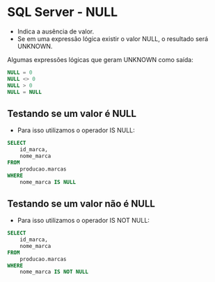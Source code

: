 # SQL Server - NULL

- Indica a ausência de valor.
- Se em uma expressão lógica existir o valor NULL, o resultado será UNKNOWN.

Algumas expressões lógicas que geram UNKNOWN como saída:

~~~sql
NULL = 0
NULL <> 0
NULL > 0
NULL = NULL 
~~~

## Testando se um valor é NULL

- Para isso utilizamos o operador IS NULL:

~~~sql
SELECT
    id_marca,
    nome_marca
FROM
    producao.marcas
WHERE
    nome_marca IS NULL
~~~

## Testando se um valor não é NULL

- Para isso utilizamos o operador IS NOT NULL:

~~~sql
SELECT
    id_marca,
    nome_marca
FROM
    producao.marcas
WHERE
    nome_marca IS NOT NULL
~~~

